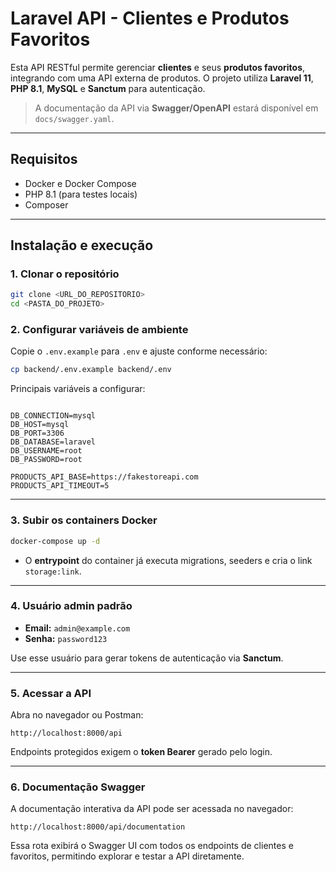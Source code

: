 # Laravel API - Clientes e Produtos Favoritos

Esta API RESTful permite gerenciar **clientes** e seus **produtos favoritos**, integrando com uma API externa de produtos. O projeto utiliza **Laravel 11**, **PHP 8.1**, **MySQL** e **Sanctum** para autenticação.

> A documentação da API via **Swagger/OpenAPI** estará disponível em `docs/swagger.yaml`.

---

## Requisitos

- Docker e Docker Compose
- PHP 8.1 (para testes locais)
- Composer

---

## Instalação e execução

### 1. Clonar o repositório

```bash
git clone <URL_DO_REPOSITORIO>
cd <PASTA_DO_PROJETO>
```

### 2. Configurar variáveis de ambiente

Copie o `.env.example` para `.env` e ajuste conforme necessário:

```bash
cp backend/.env.example backend/.env
```

Principais variáveis a configurar:

```env

DB_CONNECTION=mysql
DB_HOST=mysql
DB_PORT=3306
DB_DATABASE=laravel
DB_USERNAME=root
DB_PASSWORD=root

PRODUCTS_API_BASE=https://fakestoreapi.com
PRODUCTS_API_TIMEOUT=5
```

---

### 3. Subir os containers Docker

```bash
docker-compose up -d
```

- O **entrypoint** do container já executa migrations, seeders e cria o link `storage:link`.

---

### 4. Usuário admin padrão

- **Email:** `admin@example.com`  
- **Senha:** `password123`

Use esse usuário para gerar tokens de autenticação via **Sanctum**.

---

### 5. Acessar a API

Abra no navegador ou Postman:

```
http://localhost:8000/api
```

Endpoints protegidos exigem o **token Bearer** gerado pelo login.

---


### 6. Documentação Swagger

A documentação interativa da API pode ser acessada no navegador:

```
http://localhost:8000/api/documentation
```

Essa rota exibirá o Swagger UI com todos os endpoints de clientes e favoritos, permitindo explorar e testar a API diretamente.

